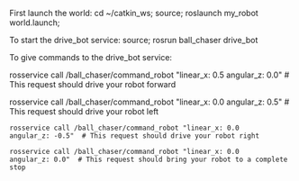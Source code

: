 First launch the world:
   cd ~/catkin_ws;
   source;
   roslaunch my_robot world.launch;

To start the drive_bot service:
    source;
 rosrun ball_chaser drive_bot

To give commands to the drive_bot service:

 rosservice call /ball_chaser/command_robot "linear_x: 0.5
    angular_z: 0.0"  # This request should drive your robot forward

  rosservice call /ball_chaser/command_robot "linear_x: 0.0
    angular_z: 0.5"  # This request should drive your robot left

    rosservice call /ball_chaser/command_robot "linear_x: 0.0
    angular_z: -0.5"  # This request should drive your robot right

    rosservice call /ball_chaser/command_robot "linear_x: 0.0
    angular_z: 0.0"  # This request should bring your robot to a complete stop
